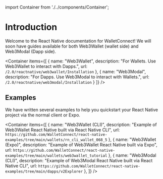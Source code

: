 import Container from './../components/Container';

# Introduction

Welcome to the React Native documentation for WalletConnect! We will soon have guides available for both Web3Wallet (wallet side) and Web3Modal (Dapp side).

<Container
items={[
{
name: "Web3Wallet",
description: "For Wallets. Use Web3Wallet to interact with Dapps.",
url: `/2.0/reactnative/web3wallet/Installation`
},
{
name: "Web3Modal",
description: "For Dapps. Use Web3Modal to interact with Wallets.",
url: `/2.0/reactnative/web3modal/Installation`
}
]}
/>


## Examples

We have written several examples to help you quickstart your React Native project via the normal client or Expo.

<Container
items={[
{
name: "Web3Wallet (CLI)",
description: "Example of Web3Wallet React Native built via React Native CLI",
url: `https://github.com/WalletConnect/react-native-examples/tree/main/wallets/rn_cli_wallet_068_5`
},
{
name: "Web3Wallet (Expo)",
description: "Example of Web3Wallet React Native built via Expo",
url: `https://github.com/WalletConnect/react-native-examples/tree/main/wallets/web3wallet_tutorial`
},
{
name: "Web3Modal (CLI)",
description: "Example of Web3Modal React Native built via React Native CLI",
url: `https://github.com/WalletConnect/react-native-examples/tree/main/dapps/v2Explorer`
},
]}
/>

<!-- ## Obtain Project ID

Head over to [WalletConnect Cloud](https://cloud.walletconnect.com/) to sign in or sign up. Create (or use an existing) project and copy its associated Project ID. We will need this in a later step. -->
